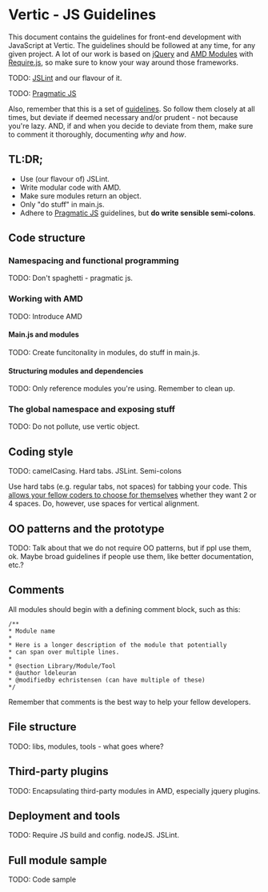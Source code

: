 # Vertic - JS Guidelines

This document contains the guidelines for front-end development with JavaScript at Vertic. The guidelines should be followed at any time, for any given project. A lot of our work is based on [jQuery](http://jquery.com/) and [AMD Modules](https://github.com/amdjs/amdjs-api/wiki) with [Require.js](http://requirejs.org/), so make sure to know your way around those frameworks. 

TODO: [JSLint](https://github.com/douglascrockford/JSLint) and our flavour of it.

TODO: [Pragmatic JS](https://github.com/madrobby/pragmatic.js)

Also, remember that this is a set of [guidelines](http://www.youtube.com/watch?v=b6kgS_AwuH0). So follow them closely at all times, but deviate if deemed necessary and/or prudent - not because you're lazy. AND, if and when you decide to deviate from them, make sure to comment it thoroughly, documenting _why_ and _how_. 

## TL:DR;

* Use (our flavour of) JSLint.
* Write modular code with AMD.
* Make sure modules return an object. 
* Only "do stuff" in main.js.
* Adhere to [Pragmatic JS](https://github.com/madrobby/pragmatic.js) guidelines, but __do write sensible semi-colons__.

## Code structure

### Namespacing and functional programming

TODO: Don't spaghetti - pragmatic js.

### Working with AMD

TODO: Introduce AMD

#### Main.js and modules

TODO: Create funcitonality in modules, do stuff in main.js.

#### Structuring modules and dependencies

TODO: Only reference modules you're using. Remember to clean up.

### The global namespace and exposing stuff

TODO: Do not pollute, use vertic object.

## Coding style 

TODO: camelCasing. Hard tabs. JSLint. Semi-colons

Use hard tabs (e.g. regular tabs, not spaces) for tabbing your code. This [allows your fellow coders to choose for themselves](http://lea.verou.me/2012/01/why-tabs-are-clearly-superior/) whether they want 2 or 4 spaces. Do, however, use spaces for vertical alignment. 

## OO patterns and the prototype

TODO: Talk about that we do not require OO patterns, but if ppl use them, ok. Maybe broad guidelines if people use them, like better documentation, etc.?

## Comments

All modules should begin with a defining comment block, such as this:

    /**
    * Module name
    * 
    * Here is a longer description of the module that potentially
    * can span over multiple lines.
    *
    * @section Library/Module/Tool
    * @author ldeleuran
    * @modifiedby echristensen (can have multiple of these)
    */
    
Remember that comments is the best way to help your fellow developers.

## File structure

TODO: libs, modules, tools - what goes where?

## Third-party plugins

TODO: Encapsulating third-party modules in AMD, especially jquery plugins.

## Deployment and tools

TODO: Require JS build and config. nodeJS. JSLint.

## Full module sample

TODO: Code sample

